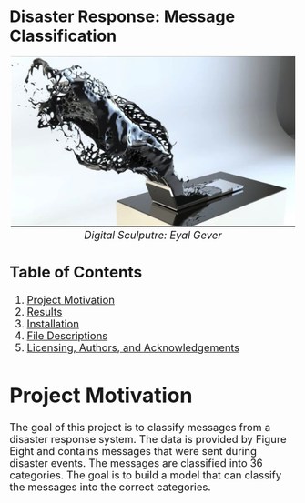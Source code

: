 # Disaster Response: Message Classification

<font size='4'>

<center>

<p align="center">
    <img src="images/eyalgever.png" width="500" height="300">
    <br>
    <em>Digital Sculputre: Eyal Gever</em>
</p>

</center>

## Table of Contents

1. [Project Motivation](#project-motivation)
2. [Results](#results)
3. [Installation](#installation)
4. [File Descriptions](#file-descriptions)
5. [Licensing, Authors, and Acknowledgements](#licensing-authors-and-acknowledgements)


# Project Motivation
 The goal of this project is to classify messages from a disaster response system.  The data is provided by Figure Eight and contains messages that were sent during disaster events.  The messages are classified into 36 categories.  The goal is to build a model that can classify the messages into the correct categories.



</font>